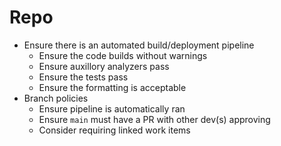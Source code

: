 # Repo

- Ensure there is an automated build/deployment pipeline
    - Ensure the code builds without warnings
    - Ensure auxillory analyzers pass
    - Ensure the tests pass
    - Ensure the formatting is acceptable
- Branch policies
    - Ensure pipeline is automatically ran
    - Ensure `main` must have a PR with other dev(s) approving
    - Consider requiring linked work items

